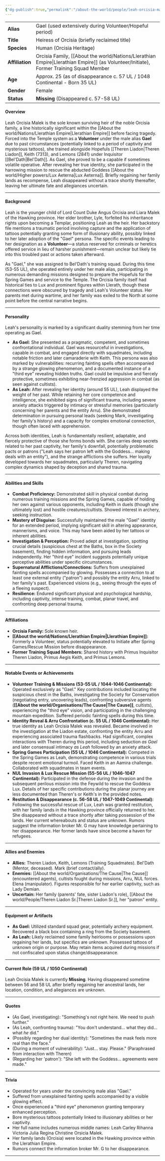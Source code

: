 ```yaml
---
{"dg-publish":true,"permalink":"/about-the-world/people/leah-orcisia-malek/"}
---
```



|                 |                                                                                             |
| :-------------- | :------------------------------------------------------------------------------------------ |
| **Alias**       | Gael (used extensively during Volunteer/Hopeful period)                                     |
| **Title**       | Heiress of Orcisia (briefly reclaimed title)                                                |
| **Species**     | Human (Orcisia Heritage)                                                                    |
| **Affiliation** | Orcisia Family, [[About the world/Nations/Llerathian Empire\|Llerathian Empire]] (as Volunteer/Initiate), Former Training Squad Member |
| **Age**         | Approx. 25 (as of disappearance c. 57 UL / 1048 Continental - Born 35 UL)                   |
| **Gender**      | Female                                                                                      |
| **Status**      | **Missing** (Disappeared c. 57-58 UL)                                                       |
#### Overview

Leah Orcisia Malek is the sole known surviving heir of the noble Orcisia family, a line historically significant within the [[About the world/Nations/Llerathian Empire\|Llerathian Empire]] before facing tragedy. Forced into the Temple system as a **Volunteer** under the male alias **Gael** due to past circumstances (potentially linked to a period of captivity and mysterious tattoos), she trained alongside Hopefuls [[Theren Liadon\|Theren Liadon]], Keith (7313), and Lemons (2841) under Inquisitor [[Bel'Dath\|Bel'Dath]]. As Gael, she proved to be a capable if sometimes volatile operative. After revealing her true identity, she participated in the harrowing mission to rescue the abducted Goddess [[About the world/Higher powers/Lux Aeterna\|Lux Aeterna]]. Briefly regaining her family lands as recompense, Leah disappeared without a trace shortly thereafter, leaving her ultimate fate and allegiances uncertain.

---

#### Background

Leah is the younger child of Lord Count Duke Angus Orcisia and Liara Malek of the Hawking province. Her elder brother, Lyle, forfeited his inheritance rights upon becoming a Templar, positioning Leah as the heir. Her backstory file mentions a traumatic period involving capture and the application of tattoos potentially granting some form of illusionary ability, possibly linked to her later adoption of the "Gael" persona. The specific events leading to her designation as a **Volunteer**—a status reserved for criminals or heretics offered service in lieu of harsher punishment—remain unclear but likely tie into this troubled past or actions taken afterward.

As "Gael," she was assigned to Bel'Dath's training squad. During this time (53-55 UL), she operated entirely under her male alias, participating in numerous demanding missions designed to prepare the Hopefuls for the Spring Games and service to the Temple. The Orcisia family itself had historical ties to Lux and prominent figures within Llerath, though these connections were obscured by tragedy and Leah's Volunteer status. Her parents met during wartime, and her family was exiled to the North at some point before the central narrative begins.

---

#### Personality

Leah's personality is marked by a significant duality stemming from her time operating as Gael.

*   **As Gael:** She presented as a pragmatic, competent, and sometimes confrontational individual. Gael was resourceful in investigations, capable in combat, and engaged directly with squadmates, including notable friction and later camaraderie with Keith. This persona was also marked by vulnerabilities: recurring fainting spells often accompanied by a strange glowing phenomenon, and a documented instance of a "third eye" revealing hidden truths. Gael could be impulsive and fiercely protective, sometimes exhibiting near-frenzied aggression in combat (as seen against cultists).
*   **As Leah:** After revealing her identity (around 55 UL), Leah displayed the weight of her past. While retaining her core competence and intelligence, she exhibited signs of significant trauma, including severe anxiety attacks triggered by intimacy or stressful memories (particularly concerning her parents and the entity Arru). She demonstrated determination in pursuing personal leads (seeking Mark, investigating her family's history) and a capacity for complex emotional connection, though often laced with apprehension.

Across both identities, Leah is fundamentally resilient, adaptable, and fiercely protective of those she forms bonds with. She carries deep secrets related to her past captivity, her family's downfall, potentially problematic pacts or patrons ("Leah says her patron left with the Goddess... making deals with an entity"), and the strange afflictions she suffers. Her loyalty developed towards her squadmates, particularly Theren, navigating complex dynamics shaped by deception and shared trauma.

---

#### Abilities and Skills

*   **Combat Proficiency:** Demonstrated skill in physical combat during numerous training missions and the Spring Games, capable of holding her own against various opponents, including Keith in duels (though she ultimately lost) and hostile creatures/cultists. Showed interest in archery, seeking instruction.
*   **Mastery of Disguise:** Successfully maintained the male "Gael" identity for an extended period, implying significant skill in altering appearance, mannerisms, and voice. This may have been aided by her tattoos or inherent abilities.
*   **Investigation & Perception:** Proved adept at investigation, spotting crucial details (suspicious chest at the Baths, box in the Society basement), finding hidden information, and pursuing leads independently. Her "third eye" incident suggests potentially unique perceptive abilities under specific circumstances.
*   **Supernatural Afflictions/Connections:** Suffers from unexplained fainting spells accompanied by glowing. Possesses a connection to at least one external entity ("patron") and possibly the entity Arru, linked to her family's past. Experienced visions (e.g., seeing through the eyes of a fleeing suspect).
*   **Resilience:** Endured significant physical and psychological hardship, including captivity, intense training, combat, planar travel, and confronting deep personal trauma.

---

#### Affiliations

*   **Orcisia Family:** Sole known heir.
*   **[[About the world/Nations/Llerathian Empire\|Llerathian Empire]]:** Formerly a Volunteer, status potentially elevated to Initiate after Spring Games/Rescue Mission before disappearance.
*   **Former Training Squad Members:** Shared history with Primus Inquisitor Theren Liadon, Primus Aegis Keith, and Primus Lemons.

---

#### Notable Events or Achievements

*   **Volunteer Training & Missions (53-55 UL / 1044-1046 Continental):** Operated exclusively as "Gael." Key contributions included locating the suspicious chest in the Baths, investigating the Society for Conservation (negotiating entry, uncovering leads), confronting subversive agents (**[[About the world/Organisations/The Cause\|The Cause]]**, cultists), experiencing the "third eye" vision, and participating in the challenging mountain expedition. Suffered periodic fainting spells during this time.
*   **Identity Reveal & Arru Confrontation (c. 55 UL / 1046 Continental):** Her true identity as Leah Orcisia Malek was revealed. Became involved in the investigation at the Liadon estate, confronting the entity Arru and experiencing associated trauma flashbacks. Had significant, complex interactions with Theren during this period, including seduction *as Gael* and later consensual intimacy *as Leah* followed by an anxiety attack.
*   **Spring Games Participation (55 UL / 1046 Continental):** Competed in the Spring Games as Leah, demonstrating competence in various trials despite recent emotional turmoil. Faced Keith in an Aamira challenge. Collaborated with squadmates in team events.
*   **NUL Invasion & Lux Rescue Mission (55-56 UL / 1046-1047 Continental):** Participated in the defense during the invasion and the subsequent perilous mission into the Feywild to rescue the Goddess Lux. Details of her specific contributions during the planar journey are less documented than Theren's or Keith's in the provided notes.
*   **Restitution & Disappearance (c. 56-58 UL / 1047-1049 Continental):** Following the successful rescue of Lux, Leah was granted restitution, with her family lands in the Hawking province officially returned to her. She disappeared without a trace shortly after taking possession of the lands. Her current whereabouts and status are unknown. Rumors suggest the information broker Mr. G may have knowledge pertaining to her disappearance. Her former lands have since become a haven for refugees.

---

#### Allies and Enemies

*   **Allies:** Theren Liadon, Keith, Lemons (Training Squadmates). Bel'Dath (Mentor, deceased). Mark (brief contact/ally).
*   **Enemies:** [[About the world/Organisations/The Cause\|The Cause]] (encountered agents), cultists fought during missions, Arru, NUL forces. Elena (manipulator). Figures responsible for her earlier captivity, such as Lady Demian.
*   **Uncertain:** Her family (parents' fate, sister Liadon's role), [[About the world/People/Theren Liadon Sr.\|Theren Liadon Sr.]], her "patron" entity.

---

#### Equipment or Artifacts

*   **As Gael:** Utilized standard squad gear, potentially archery equipment. Recovered a black box containing a ring from the Society basement.
*   **As Leah:** Likely reclaimed some family heirlooms or possessions upon regaining her lands, but specifics are unknown. Possessed tattoos of unknown origin or purpose. May retain items acquired during missions if not confiscated upon status change/disappearance.

---

#### Current Role (59 UL / 1050 Continental)

Leah Orcisia Malek is currently **Missing**. Having disappeared sometime between 56 and 58 UL after briefly regaining her ancestral lands, her location, condition, and allegiances are unknown.

---

#### Quotes

*   (As Gael, investigating): "Something's not right here. We need to push further."
*   (As Leah, confronting trauma): "You don't understand... what they did... what *he* did."
*   (Possibly regarding her dual identity): "Sometimes the mask feels more real than the face."
*   (During a moment of vulnerability): "Just... stay. Please." (Paraphrased from interaction with Theren)
*   (Regarding her 'patron'): "She left with the Goddess... agreements were made."

---

#### Trivia

*   Operated for years under the convincing male alias "Gael."
*   Suffered from unexplained fainting spells accompanied by a visible glowing effect.
*   Once experienced a "third eye" phenomenon granting temporary enhanced perception.
*   Bore mysterious tattoos potentially linked to illusionary abilities or her captivity.
*   Her full name includes numerous middle names: Leah Carley Rihanna Victoria Julia Regina Christine Orsicia Malek.
*   Her family lands (Orcisia) were located in the Hawking province within the Llerathian Empire.
*   Rumors connect the information broker Mr. G to her disappearance.

---